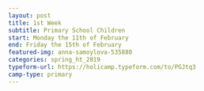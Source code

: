 ```yaml
---
layout: post
title: 1st Week
subtitle: Primary School Children
start: Monday the 11th of February
end: Friday the 15th of February
featured-img: anna-samoylova-535880
categories: spring_ht_2019
typeform-url: https://holicamp.typeform.com/to/PGJtq3
camp-type: primary
---
```


